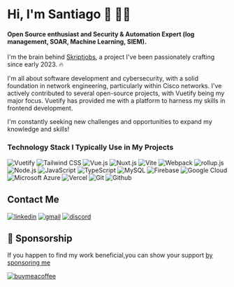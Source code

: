 # Hi, I'm Santiago 👋 👨‍💻

#### Open Source enthusiast and Security & Automation Expert (log management, SOAR, Machine Learning, SIEM).
I'm the brain behind [Skriptjobs](https://skriptjobs.com), a project I've been passionately crafting since early 2023. 🔥

I'm all about software development and cybersecurity, with a solid foundation in network engineering, particularly within Cisco networks. 
I've actively contributed to several open-source projects, with Vuetify being my major focus. Vuetify has provided me with a platform to harness my skills in frontend development.

I'm constantly seeking new challenges and opportunities to expand my knowledge and skills!


### Technology Stack I Typically Use in My Projects

![Vuetify](https://img.shields.io/static/v1?style=flat&message=Vuetify&color=4E00A7&logo=Vuetify&logoColor=8DD6F9&label=)
![Tailwind CSS](https://img.shields.io/static/v1?style=flat&message=Tailwind+CSS&color=4E00A7&logo=Tailwind+CSS&logoColor=06B6D4&label=)
![Vue.js](https://img.shields.io/static/v1?style=flat&message=Vue.js&color=4E00A7&logo=Vue.js&logoColor=4FC08D&label=)
![Nuxt.js](https://img.shields.io/static/v1?style=flat&message=Nuxt.js&color=4E00A7&logo=Nuxt.js&logoColor=4FC08D&label=)
![Vite](https://img.shields.io/static/v1?style=flat&message=Vite&color=4E00A7&logo=Vite&logoColor=4E00A7&label=)
![Webpack](https://img.shields.io/static/v1?style=flat&message=Webpack&color=4E00A7&logo=Webpack&logoColor=8DD6F9&label=)
![rollup.js](https://img.shields.io/static/v1?style=flat&message=rollup.js&color=4E00A7&logo=rollup.js&logoColor=fe3333&label=)
![Node.js](https://img.shields.io/static/v1?style=flat&message=Node.js&color=4E00A7&logo=Node.js&logoColor=6ea35c&label=)
![JavaScript](https://img.shields.io/static/v1?style=flat&message=JavaScript&color=4E00A7&logo=JavaScript&logoColor=F7DF1E&label=)
![TypeScript](https://img.shields.io/static/v1?style=flat&message=TypeScript&color=4E00A7&logo=TypeScript&logoColor=F7DF1E&label=)
![MySQL](https://img.shields.io/static/v1?style=flat&message=MySQL&color=4E00A7&logo=MySQL&logoColor=FFFFFF&label=)
![Firebase](https://img.shields.io/static/v1?style=flat&message=Firebase&color=4E00A7&logo=Firebase&logoColor=FFCA28&label=)
![Google Cloud](https://img.shields.io/static/v1?style=flat&message=Google+Cloud&color=4E00A7&logo=Google+Cloud&logoColor=FFFFFF&label=)
![Microsoft Azure](https://img.shields.io/static/v1?style=flat&message=Microsoft+Azure&color=4E00A7&logo=Microsoft+Azure&logoColor=FFFFFF&label=)
![Vercel](https://img.shields.io/static/v1?style=flat&message=Vercel&color=4E00A7&logo=Vercel&logoColor=FFFFFF&label=)
![Git](https://img.shields.io/static/v1?style=flat&message=Git&color=4E00A7&logo=Git&logoColor=F1502F&label=)
![Github](https://img.shields.io/static/v1?style=flat&message=Github&color=4E00A7&logo=Github&logoColor=F1502F&label=)

## Contact Me

[![linkedin](https://img.shields.io/badge/linkedin-4E00A7?style=flat&logo=linkedin&logoColor=#4E00A7)](https://www.linkedin.com/in/santiagoaloi/)
[![gmail](https://img.shields.io/badge/gmail-4E00A7?style=flat&logo=gmail&logoColor=white)](mailto:santiagoaloi@gmail.com)
[![discord](https://img.shields.io/badge/discord-4E00A7?style=flat&logo=discord&logoColor=white)](mailto:santiagoaloi@gmail.com)

## 🥇 Sponsorship

If you happen to find my work beneficial,you can show your support
[ by sponsoring me](https://github.com/sponsors/santiagoaloi)

[![buymeacoffee](https://img.shields.io/badge/buymeacoffee-4E00A7?style=flat&logo=buymeacoffee&logoColor=white)](https://www.buymeacoffee.com/santiagoald) 



